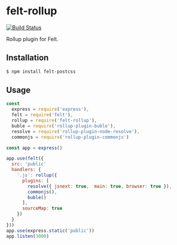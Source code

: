 # felt-rollup

[![Build Status][travis-image]][travis-url]

Rollup plugin for Felt.

## Installation

```bash
$ npm install felt-postcss
```

## Usage

```javascript
const
  express = require('express'),
  felt = require('felt'),
  rollup = require('felt-rollup'),
  buble = require('rollup-plugin-buble'),
  resolve = require('rollup-plugin-node-resolve'),
  commonjs = require('rollup-plugin-commonjs')

const app = express()

app.use(felt({
  src: 'public'
  handlers: {
    '.js': rollup({
      plugins: [
        resolve({ jsnext: true,  main: true, browser: true }),
        commonjs(),
        buble()
      ],
      sourceMap: true
    })
  }
}))
app.use(express.static('public'))
app.listen(3000)
```

[travis-image]:https://img.shields.io/travis/cognitom/felt-rollup.svg?style=flat-square
[travis-url]:https://travis-ci.org/cognitom/felt-rollup
